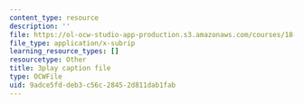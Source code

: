 ```yaml
---
content_type: resource
description: ''
file: https://ol-ocw-studio-app-production.s3.amazonaws.com/courses/18-01sc-single-variable-calculus-fall-2010/9adce5fddeb3c56c28452d811dab1fab_al2lzKq4o5E.srt
file_type: application/x-subrip
learning_resource_types: []
resourcetype: Other
title: 3play caption file
type: OCWFile
uid: 9adce5fd-deb3-c56c-2845-2d811dab1fab
---
```

